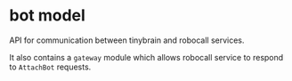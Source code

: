 # bot model

API for communication between tinybrain and robocall services.

It also contains a `gateway` module which allows robocall service
to respond to `AttachBot` requests.
